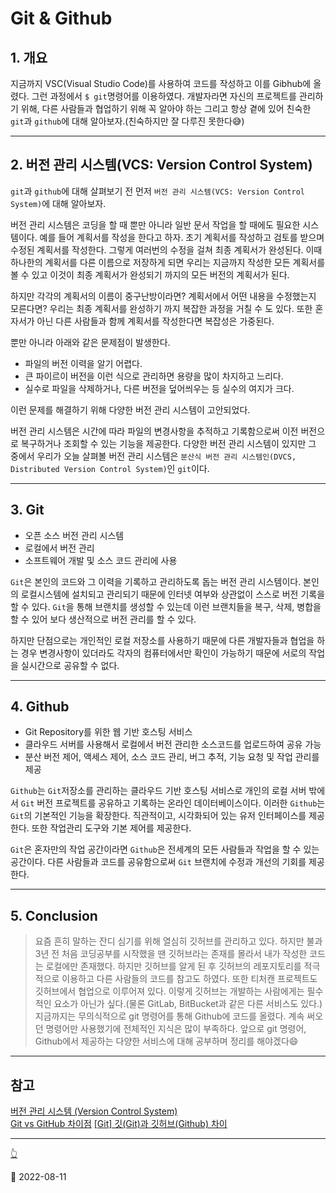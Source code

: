 # Git & Github

## 1. 개요

지금까지 VSC(Visual Studio Code)를 사용하여 코드를 작성하고 이를 Gibhub에 올렸다. 그런 과정에서 `$ git`명령어를 이용하였다. 개발자라면 자신의 프로젝트를 관리하기 위해, 다른 사람들과 협업하기 위해 꼭 알아야 하는 그리고 항상 곁에 있어 친숙한 `git`과 `github`에 대해 알아보자.(친숙하지만 잘 다루진 못한다😅)

---

## 2. 버전 관리 시스템(VCS: Version Control System)

`git`과 `github`에 대해 살펴보기 전 먼저 `버전 관리 시스템(VCS: Version Control System)`에 대해 알아보자.

버전 관리 시스템은 코딩을 할 때 뿐만 아니라 일반 문서 작업을 할 때에도 필요한 시스템이다. 예를 들어 계획서를 작성을 한다고 하자. 초기 계획서를 작성하고 검토를 받으며 수정된 계획서를 작성한다. 그렇게 여러번의 수정을 걸쳐 최종 계획서가 완성된다. 이때 하나한의 계획서를 다른 이름으로 저장하게 되면 우리는 지금까지 작성한 모든 계획서를 볼 수 있고 이것이 최종 계획서가 완성되기 까지의 모든 버전의 계획서가 된다.

하지만 각각의 계획서의 이름이 중구난방이라면? 계획서에서 어떤 내용을 수정했는지 모른다면? 우리는 최종 계획서를 완성하기 까지 복잡한 과정을 거칠 수 도 있다. 또한 혼자서가 아닌 다른 사람들과 함께 계획서를 작성한다면 복잡성은 가중된다.

뿐만 아니라 아래와 같은 문제점이 발생한다.

- 파일의 버전 이력을 알기 어렵다.
- 큰 파이르이 버전을 이런 식으로 관리하면 용량을 많이 차지하고 느리다.
- 실수로 파일을 삭제하거나, 다른 버전을 덮어씌우는 등 실수의 여지가 크다.

이런 문제를 해결하기 위해 다양한 버전 관리 시스템이 고안되었다.

버전 관리 시스템은 시간에 따라 파일의 변경사항을 추적하고 기록함으로써 이전 버전으로 복구하거나 조회할 수 있는 기능을 제공한다. 다양한 버전 관리 시스템이 있지만 그 중에서 우리가 오늘 살펴볼 버전 관리 시스템은 `분산식 버전 관리 시스템인(DVCS, Distributed Version Control System)`인 `git`이다.

---

## 3. Git

- 오픈 소스 버전 관리 시스템
- 로컬에서 버전 관리
- 소프트웨어 개발 및 소스 코드 관리에 사용

`Git`은 본인의 코드와 그 이력을 기록하고 관리하도록 돕는 버전 관리 시스템이다. 본인의 로컬시스템에 설치되고 관리되기 때문에 인터넷 여부와 상관없이 스스로 버전 기록을 할 수 있다. `Git`을 통해 브랜치를 생성할 수 있는데 이런 브랜치들을 복구, 삭제, 병합을 할 수 있어 보다 생산적으로 버전 관리를 할 수 있다.

하지만 단점으로는 개인적인 로컬 저장소를 사용하기 때문에 다른 개발자들과 협업을 하는 경우 변경사항이 있더라도 각자의 컴퓨터에서만 확인이 가능하기 때문에 서로의 작업을 실시간으로 공유할 수 없다.

---

## 4. Github

- Git Repository를 위한 웹 기반 호스팅 서비스
- 클라우드 서버를 사용해서 로컬에서 버전 관리한 소스코드를 업로드하여 공유 가능
- 분산 버전 제어, 액세스 제어, 소스 코드 관리, 버그 추적, 기능 요청 및 작업 관리를 제공

`Github`는 `Git`저장소를 관리하는 클라우드 기반 호스팅 서비스로 개인의 로컬 서버 밖에서 `Git` 버전 프로젝트를 공유하고 기록하는 온라인 데이터베이스이다. 이러한 `Github`는 `Git`의 기본적인 기능을 확장한다. 직관적이고, 시각화되어 있는 유저 인터페이스를 제공한다. 또한 작업관리 도구와 기본 제어를 제공한다.

`Git`은 혼자만의 작업 공간이라면 `Github`은 전세계의 모든 사람들과 작업을 할 수 있는 공간이다. 다른 사람들과 코드를 공유함으로써 `Git` 브랜치에 수정과 개선의 기회를 제공한다.

---

## 5. Conclusion

> 요즘 흔히 말하는 잔디 심기를 위해 열심히 깃허브를 관리하고 있다. 하지만 불과 3년 전 처음 코딩공부를 시작했을 땐 깃허브라는 존재를 몰라서 내가 작성한 코드는 로컬에만 존재했다. 하지만 깃허브를 알게 된 후 깃허브의 레포지토리를 적극적으로 이용하고 다른 사람들의 코드를 참고도 하였다. 또한 티처캔 프로젝트도 깃허브에서 협업으로 이루어져 있다. 이렇게 깃허브는 개발하는 사람에게는 필수적인 요소가 아닌가 싶다.(물론 GitLab, BitBucket과 같은 다른 서비스도 있다.)  
> 지금까지는 무의식적으로 git 명령어를 통해 Github에 코드를 올렸다. 계속 써오던 명령어만 사용했기에 전체적인 지식은 많이 부족하다. 앞으로 git 명령어, Github에서 제공하는 다양한 서비스에 대해 공부하며 정리를 해야겠다😄

---

## 참고

[버전 관리 시스템 (Version Control System)](https://heekangpark.github.io/git/vcs)  
[Git vs GitHub 차이점](https://escapefromcoding.tistory.com/281)
[[Git] 깃(Git)과 깃허브(Github) 차이](https://cocoon1787.tistory.com/723)

---

[👆](#git--github)

📅 2022-08-11
